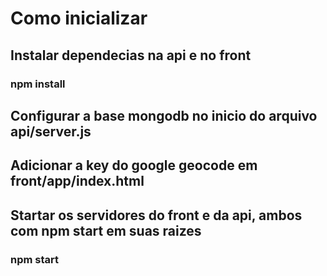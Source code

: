 # Como inicializar

## Instalar dependecias na api e no front

### npm install

## Configurar a base mongodb no inicio do arquivo api/server.js

## Adicionar a key do google geocode em front/app/index.html

## Startar os servidores do front e da api, ambos com npm start em suas raizes

### npm start